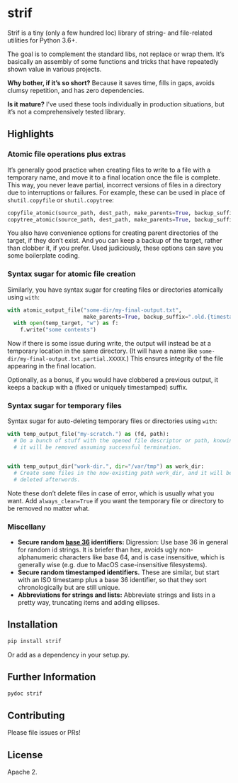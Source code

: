 # strif

Strif is a tiny (only a few hundred loc) library of string- and file-related utilities for
Python 3.6+.

The goal is to complement the standard libs, not replace or wrap them.
It’s basically an assembly of some functions and tricks that have repeatedly shown value
in various projects.

**Why bother, if it’s so short?**
Because it saves time, fills in gaps, avoids clumsy repetition, and has zero
dependencies.

**Is it mature?** I’ve used these tools individually in production situations, but it’s not a
comprehensively tested library.

## Highlights

### Atomic file operations plus extras

It’s generally good practice when creating files to write to a file with a temporary name,
and move it to a final location once the file is complete.
This way, you never leave partial, incorrect versions of files in a directory due to
interruptions or failures.
For example, these can be used in place of `shutil.copyfile` or `shutil.copytree`:

```python
copyfile_atomic(source_path, dest_path, make_parents=True, backup_suffix=None)
copytree_atomic(source_path, dest_path, make_parents=True, backup_suffix=None, symlinks=False)
```

You also have convenience options for creating parent directories of the target, if they
don’t exist. And you can keep a backup of the target, rather than clobber it, if you
prefer. Used judiciously, these options can save you some boilerplate coding.

### Syntax sugar for atomic file creation

Similarly, you have syntax sugar for creating files or directories atomically using `with`:

```python
with atomic_output_file("some-dir/my-final-output.txt",
                        make_parents=True, backup_suffix=".old.{timestamp}") as temp_target:
  with open(temp_target, "w") as f:
    f.write("some contents")
```

Now if there is some issue during write, the output will instead be at a temporary
location in the same directory.
(It will have a name like `some-dir/my-final-output.txt.partial.XXXXX`.) This ensures integrity of the file appearing in the final
location.

Optionally, as a bonus, if you would have clobbered a previous output, it keeps a backup
with a (fixed or uniquely timestamped) suffix.

### Syntax sugar for temporary files

Syntax sugar for auto-deleting temporary files or directories using `with`:

```python
with temp_output_file("my-scratch.") as (fd, path):
  # Do a bunch of stuff with the opened file descriptor or path, knowing
  # it will be removed assuming successful termination.


with temp_output_dir("work-dir.", dir="/var/tmp") as work_dir:
  # Create some files in the now-existing path work_dir, and it will be
  # deleted afterwords.
```

Note these don’t delete files in case of error, which is usually what you want.
Add `always_clean=True` if you want the temporary file or directory to be removed no matter what.

### Miscellany

- **Secure random [base 36](https://en.wikipedia.org/wiki/Base36) identifiers:**
  Digression: Use base 36 in general for random id strings.
  It is briefer than hex, avoids ugly non-alphanumeric characters like base 64, and is case
  insensitive, which is generally wise (e.g. due to MacOS case-insensitive filesystems).
- **Secure random timestamped identifiers.**
  These are similar, but start with an ISO timestamp plus a base 36 identifier, so that
  they sort chronologically but are still unique.
- **Abbreviations for strings and lists:**
  Abbreviate strings and lists in a pretty way, truncating items and adding ellipses.

## Installation

```bash
pip install strif
```

Or add as a dependency in your setup.py.

## Further Information

```bash
pydoc strif
```

## Contributing

Please file issues or PRs!

## License

Apache 2.
